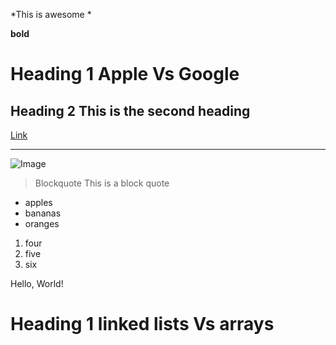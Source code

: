 *This is awesome * 

**bold**  

# Heading 1	Apple Vs Google 

## Heading 2	This is the second heading 

[Link](https://www.youtube.com/)	

---

![Image](https://ucsdnews.ucsd.edu/news_uploads/Resized_Geisel_Library_08.31.jpg) 

> Blockquote	This is a block quote 

* apples
* bananas
* oranges

1. four 
2. five
3. six

Hello, World!

# Heading 1	linked lists Vs arrays 

